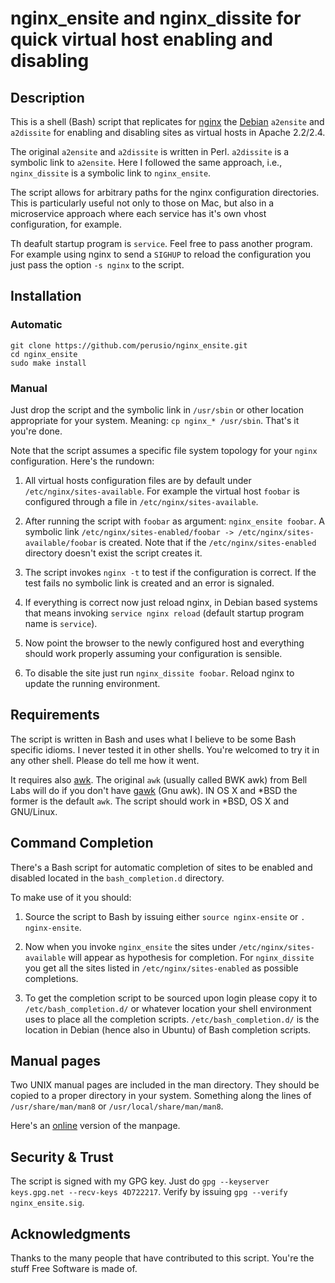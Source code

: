 # nginx_ensite and nginx_dissite for quick virtual host enabling and disabling

## Description

This is a shell (Bash) script that replicates for
[nginx](http://wiki.nginx.org) the [Debian](http://debian.org)
`a2ensite` and `a2dissite` for enabling and disabling sites as virtual
hosts in Apache 2.2/2.4.

The original `a2ensite` and `a2dissite` is written in
Perl. `a2dissite` is a symbolic link to `a2ensite`. Here I followed
the same approach, i.e., `nginx_dissite` is a symbolic link to
`nginx_ensite`.

The script allows for arbitrary paths for the nginx configuration
directories. This is particularly useful not only to those on Mac, but
also in a microservice approach where each service has it's own vhost
configuration, for example.

Th deafult startup program is `service`. Feel free to pass another
program. For example using nginx to send a `SIGHUP` to reload the
configuration you just pass the option `-s nginx` to the script.

## Installation

### Automatic

```
git clone https://github.com/perusio/nginx_ensite.git
cd nginx_ensite
sudo make install
```

### Manual

Just drop the script and the symbolic link in `/usr/sbin` or other
location appropriate for your system. Meaning: `cp nginx_* /usr/sbin`.
That's it you're done.

Note that the script assumes a specific file system topology for your
`nginx` configuration. Here's the rundown:

 1. All virtual hosts configuration files are by default under
    `/etc/nginx/sites-available`. For example the virtual host `foobar`
    is configured through a file in `/etc/nginx/sites-available`.

 2. After running the script with `foobar` as argument: `nginx_ensite
    foobar`. A symbolic link `/etc/nginx/sites-enabled/foobar ->
    /etc/nginx/sites-available/foobar` is created. Note that if the
    `/etc/nginx/sites-enabled` directory doesn't exist the script
    creates it.

 3. The script invokes `nginx -t` to test if the configuration is
    correct. If the test fails no symbolic link is created and an error
    is signaled.

 4. If everything is correct now just reload nginx, in Debian based
    systems that means invoking `service nginx reload` (default
    startup program name is `service`).

 5. Now point the browser to the newly configured host and everything
    should work properly assuming your configuration is sensible.

 6. To disable the site just run `nginx_dissite foobar`. Reload nginx
    to update the running environment.

## Requirements

The script is written in Bash and uses what I believe to be some Bash
specific idioms. I never tested it in other shells. You're welcomed to
try it in any other shell. Please do tell me how it went.

It requires also [awk](http://en.wikipedia.org/wiki/AWK). The original
`awk` (usually called BWK awk) from Bell Labs will do if you don't
have [gawk](http://www.gnu.org/software/gawk) (Gnu awk).  IN OS X and
*BSD the former is the default `awk`. The script should work in *BSD,
OS X and GNU/Linux.

## Command Completion

There's a Bash script for automatic completion of sites to be
enabled and disabled located in the `bash_completion.d` directory.

To make use of it you should:

 1. Source the script to Bash by issuing either `source
    nginx-ensite` or `. nginx-ensite`.

 2. Now when you invoke `nginx_ensite` the sites under
    `/etc/nginx/sites-available` will appear as hypothesis for
    completion. For `nginx_dissite` you get all the sites listed in
    `/etc/nginx/sites-enabled` as possible completions.

 3. To get the completion script to be sourced upon login please
    copy it to `/etc/bash_completion.d/` or whatever location your
    shell environment uses to place all the completion
    scripts. `/etc/bash_completion.d/` is the location in Debian
    (hence also in Ubuntu) of Bash completion scripts.

## Manual pages

Two UNIX manual pages are included in the man directory. They should
be copied to a proper directory in your system. Something along the
lines of `/usr/share/man/man8` or `/usr/local/share/man/man8`.

Here's an [online](http://github.perusio.org/nginx_ensite/) version of
the manpage.


## Security & Trust

The script is signed with my GPG key. Just do `gpg --keyserver
keys.gpg.net --recv-keys 4D722217`. Verify by issuing `gpg --verify
nginx_ensite.sig`.

## Acknowledgments

Thanks to the many people that have contributed to this script. You're
the stuff Free Software is made of.
